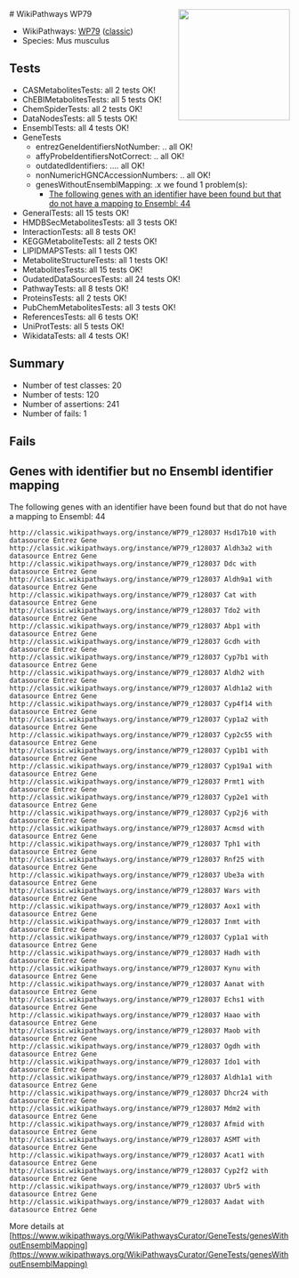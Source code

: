 <img style="float: right; width: 200px" src="https://upload.wikimedia.org/wikipedia/commons/thumb/8/83/Wplogo_with_text_500.png/640px-Wplogo_with_text_500.png" />
# WikiPathways WP79

* WikiPathways: [WP79](https://wikipathways.org/pathways/WP79) ([classic](https://classic.wikipathways.org/instance/WP79))
* Species: Mus musculus
## Tests
* CASMetabolitesTests: all 2 tests OK!
* ChEBIMetabolitesTests: all 5 tests OK!
* ChemSpiderTests: all 2 tests OK!
* DataNodesTests: all 5 tests OK!
* EnsemblTests: all 4 tests OK!
* GeneTests
    * entrezGeneIdentifiersNotNumber: .. all OK!
    * affyProbeIdentifiersNotCorrect: .. all OK!
    * outdatedIdentifiers: .... all OK!
    * nonNumericHGNCAccessionNumbers: .. all OK!
    * genesWithoutEnsemblMapping: .x we found 1 problem(s):
        * [The following genes with an identifier have been found but that do not have a mapping to Ensembl: 44](#c4e5436e)
* GeneralTests: all 15 tests OK!
* HMDBSecMetabolitesTests: all 3 tests OK!
* InteractionTests: all 8 tests OK!
* KEGGMetaboliteTests: all 2 tests OK!
* LIPIDMAPSTests: all 1 tests OK!
* MetaboliteStructureTests: all 1 tests OK!
* MetabolitesTests: all 15 tests OK!
* OudatedDataSourcesTests: all 24 tests OK!
* PathwayTests: all 8 tests OK!
* ProteinsTests: all 2 tests OK!
* PubChemMetabolitesTests: all 3 tests OK!
* ReferencesTests: all 6 tests OK!
* UniProtTests: all 5 tests OK!
* WikidataTests: all 4 tests OK!


## Summary

* Number of test classes: 20
* Number of tests: 120
* Number of assertions: 241
* Number of fails: 1

## Fails

<a name="c4e5436e" />

## Genes with identifier but no Ensembl identifier mapping

The following genes with an identifier have been found but that do not have a mapping to Ensembl: 44
```
http://classic.wikipathways.org/instance/WP79_r128037 Hsd17b10 with datasource Entrez Gene
http://classic.wikipathways.org/instance/WP79_r128037 Aldh3a2 with datasource Entrez Gene
http://classic.wikipathways.org/instance/WP79_r128037 Ddc with datasource Entrez Gene
http://classic.wikipathways.org/instance/WP79_r128037 Aldh9a1 with datasource Entrez Gene
http://classic.wikipathways.org/instance/WP79_r128037 Cat with datasource Entrez Gene
http://classic.wikipathways.org/instance/WP79_r128037 Tdo2 with datasource Entrez Gene
http://classic.wikipathways.org/instance/WP79_r128037 Abp1 with datasource Entrez Gene
http://classic.wikipathways.org/instance/WP79_r128037 Gcdh with datasource Entrez Gene
http://classic.wikipathways.org/instance/WP79_r128037 Cyp7b1 with datasource Entrez Gene
http://classic.wikipathways.org/instance/WP79_r128037 Aldh2 with datasource Entrez Gene
http://classic.wikipathways.org/instance/WP79_r128037 Aldh1a2 with datasource Entrez Gene
http://classic.wikipathways.org/instance/WP79_r128037 Cyp4f14 with datasource Entrez Gene
http://classic.wikipathways.org/instance/WP79_r128037 Cyp1a2 with datasource Entrez Gene
http://classic.wikipathways.org/instance/WP79_r128037 Cyp2c55 with datasource Entrez Gene
http://classic.wikipathways.org/instance/WP79_r128037 Cyp1b1 with datasource Entrez Gene
http://classic.wikipathways.org/instance/WP79_r128037 Cyp19a1 with datasource Entrez Gene
http://classic.wikipathways.org/instance/WP79_r128037 Prmt1 with datasource Entrez Gene
http://classic.wikipathways.org/instance/WP79_r128037 Cyp2e1 with datasource Entrez Gene
http://classic.wikipathways.org/instance/WP79_r128037 Cyp2j6 with datasource Entrez Gene
http://classic.wikipathways.org/instance/WP79_r128037 Acmsd with datasource Entrez Gene
http://classic.wikipathways.org/instance/WP79_r128037 Tph1 with datasource Entrez Gene
http://classic.wikipathways.org/instance/WP79_r128037 Rnf25 with datasource Entrez Gene
http://classic.wikipathways.org/instance/WP79_r128037 Ube3a with datasource Entrez Gene
http://classic.wikipathways.org/instance/WP79_r128037 Wars with datasource Entrez Gene
http://classic.wikipathways.org/instance/WP79_r128037 Aox1 with datasource Entrez Gene
http://classic.wikipathways.org/instance/WP79_r128037 Inmt with datasource Entrez Gene
http://classic.wikipathways.org/instance/WP79_r128037 Cyp1a1 with datasource Entrez Gene
http://classic.wikipathways.org/instance/WP79_r128037 Hadh with datasource Entrez Gene
http://classic.wikipathways.org/instance/WP79_r128037 Kynu with datasource Entrez Gene
http://classic.wikipathways.org/instance/WP79_r128037 Aanat with datasource Entrez Gene
http://classic.wikipathways.org/instance/WP79_r128037 Echs1 with datasource Entrez Gene
http://classic.wikipathways.org/instance/WP79_r128037 Haao with datasource Entrez Gene
http://classic.wikipathways.org/instance/WP79_r128037 Maob with datasource Entrez Gene
http://classic.wikipathways.org/instance/WP79_r128037 Ogdh with datasource Entrez Gene
http://classic.wikipathways.org/instance/WP79_r128037 Ido1 with datasource Entrez Gene
http://classic.wikipathways.org/instance/WP79_r128037 Aldh1a1 with datasource Entrez Gene
http://classic.wikipathways.org/instance/WP79_r128037 Dhcr24 with datasource Entrez Gene
http://classic.wikipathways.org/instance/WP79_r128037 Mdm2 with datasource Entrez Gene
http://classic.wikipathways.org/instance/WP79_r128037 Afmid with datasource Entrez Gene
http://classic.wikipathways.org/instance/WP79_r128037 ASMT with datasource Entrez Gene
http://classic.wikipathways.org/instance/WP79_r128037 Acat1 with datasource Entrez Gene
http://classic.wikipathways.org/instance/WP79_r128037 Cyp2f2 with datasource Entrez Gene
http://classic.wikipathways.org/instance/WP79_r128037 Ubr5 with datasource Entrez Gene
http://classic.wikipathways.org/instance/WP79_r128037 Aadat with datasource Entrez Gene
```

More details at [https://www.wikipathways.org/WikiPathwaysCurator/GeneTests/genesWithoutEnsemblMapping](https://www.wikipathways.org/WikiPathwaysCurator/GeneTests/genesWithoutEnsemblMapping)

